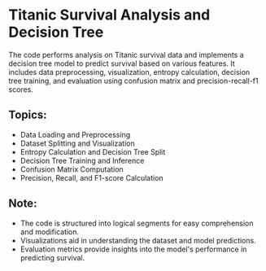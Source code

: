 # Titanic Survival Analysis and Decision Tree

The code performs analysis on Titanic survival data and implements a decision tree model to predict survival based on various features. It includes data preprocessing, visualization, entropy calculation, decision tree training, and evaluation using confusion matrix and precision-recall-f1 scores.

## Topics:

- Data Loading and Preprocessing
- Dataset Splitting and Visualization
- Entropy Calculation and Decision Tree Split
- Decision Tree Training and Inference
- Confusion Matrix Computation
- Precision, Recall, and F1-score Calculation
## Note:

- The code is structured into logical segments for easy comprehension and modification.
- Visualizations aid in understanding the dataset and model predictions.
- Evaluation metrics provide insights into the model's performance in predicting survival.
